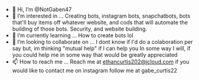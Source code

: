 - 👋 Hi, I’m @NotGaben47
- 👀 I’m interested in ... Creating bots, instagram bots, snapchatbots, bots that'll buy items off whatever website, and cods that will automate the building of those bots. Security, and website building. 
- 🌱 I’m currently learning ... How to create bots lol
- 💞️ I’m looking to collaborate on ... I dont know if I'd do a colaboration per say but, im thinking "mutual help" if I can help you In some way I will, if you could help me in some way that would be greatly appreciated 
- 📫 How to reach me ... Reach me at ethancurtis202@icloud.com if you would like to contact me on instagram follow me at gabe_curtis22

<!---
NotGaben47/NotGaben47 is a ✨ special ✨ repository because its `README.md` (this file) appears on your GitHub profile.
You can click the Preview link to take a look at your changes.
--->
